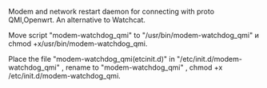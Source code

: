 Modem and network restart daemon for connecting with proto QMI,Openwrt. An alternative to Watchcat.

Move script "modem-watchdog_qmi" to "/usr/bin/modem-watchdog_qmi" и chmod +x/usr/bin/modem-watchdog_qmi.

Place the file "modem-watchdog_qmi(etcinit.d)" in "/etc/init.d/modem-watchdog_qmi" , rename to "modem-watchdog_qmi" , chmod +x /etc/init.d/modem-watchdog_qmi.
